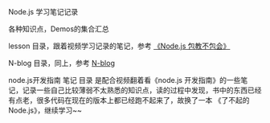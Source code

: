 Node.js 学习笔记记录

各种知识点，Demos的集合汇总

lesson 目录，跟着视频学习记录的笔记，参考 [《Node.js 包教不包会》](https://github.com/hanekaoru/node-lessons)

N-blog 目录，同上，参考 [N-blog](https://github.com/nswbmw/N-blog)

node.js开发指南 笔记 目录 是配合视频翻着看《node.js 开发指南》的一些笔记，记录一些自己比较薄弱不太熟悉的知识点，读的过程中发现，书中的东西已经有点老，很多代码在现在的版本上都已经跑不起来了，故换了一本 《了不起的Node.js》，继续学习~~



